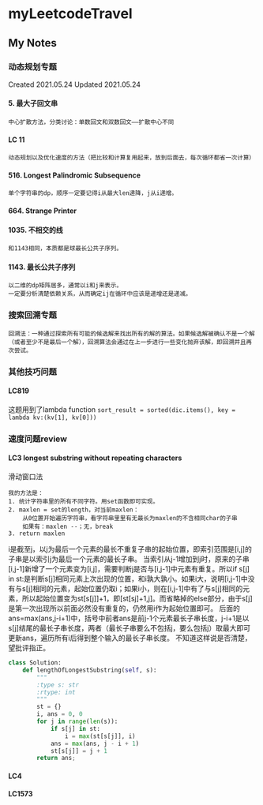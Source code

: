 # myLeetcodeTravel


## My Notes

### 动态规划专题
Created 2021.05.24
Updated 2021.05.24



#### 5. 最大子回文串
    中心扩散方法，分类讨论：单数回文和双数回文——扩散中心不同
    

#### LC 11
    动态规划以及优化速度的方法（把比较和计算复用起来，放到后面去，每次循环都省一次计算）

#### 516. Longest Palindromic Subsequence
    单个字符串的dp，顺序一定要记得i从最大len递降，j从i递增。

#### 664. Strange Printer
#### 1035. 不相交的线

    和1143相同，本质都是球最长公共子序列。

#### 1143. 最长公共子序列

    以二维的dp矩阵居多，通常以i和j来表示。
    一定要分析清楚依赖关系，从而确定ij在循环中应该是递增还是递减。

### 搜索回溯专题
    回溯法：一种通过探索所有可能的候选解来找出所有的解的算法。如果候选解被确认不是一个解（或者至少不是最后一个解），回溯算法会通过在上一步进行一些变化抛弃该解，即回溯并且再次尝试。


### 其他技巧问题
#### LC819

这题用到了lambda function
`sort_result = sorted(dic.items(), key = lambda kv:(kv[1], kv[0]))`


### 速度问题review
#### LC3 longest substring without repeating characters
滑动窗口法
```
我的方法是：
1. 统计字符串里的所有不同字符。用set函数即可实现。
2. maxlen = set的length，对当前maxlen：
    从0位置开始遍历字符串，看字符串里里有无最长为maxlen的不含相同char的子串
    如果有：maxlen --；无，break
3. return maxlen
```

i是截至j，以j为最后一个元素的最长不重复子串的起始位置，即索引范围是[i,j]的子串是以索引j为最后一个元素的最长子串。 当索引从j-1增加到j时，原来的子串[i,j-1]新增了一个元素变为[i,j]，需要判断j是否与[i,j-1]中元素有重复。所以if s[j] in st:是判断s[j]相同元素上次出现的位置，和i孰大孰小。如果i大，说明[i,j-1]中没有与s[j]相同的元素，起始位置仍取i；如果i小，则在[i,j-1]中有了与s[j]相同的元素，所以起始位置变为st[s[j]]+1，即[st[sj]+1,j]。而省略掉的else部分，由于s[j]是第一次出现所以前面必然没有重复的，仍然用i作为起始位置即可。 后面的ans=max(ans,j-i+1)中，括号中前者ans是前j-1个元素最长子串长度，j-i+1是以s[j]结尾的最长子串长度，两者（最长子串要么不包括j，要么包括j）取最大即可更新ans，遍历所有i后得到整个输入的最长子串长度。 不知道这样说是否清楚，望批评指正。


    
``` python
class Solution:
    def lengthOfLongestSubstring(self, s):
        """
        :type s: str
        :rtype: int
        """
        st = {}
        i, ans = 0, 0
        for j in range(len(s)):
            if s[j] in st:
                i = max(st[s[j]], i)
            ans = max(ans, j - i + 1)
            st[s[j]] = j + 1
        return ans;
```

#### LC4
#### LC1573


